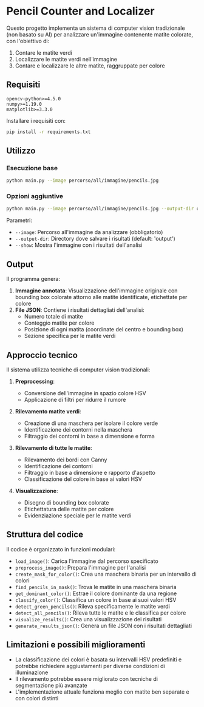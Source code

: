 # Pencil Counter and Localizer

Questo progetto implementa un sistema di computer vision tradizionale (non basato su AI) per analizzare un'immagine contenente matite colorate, con l'obiettivo di:

1. Contare le matite verdi
2. Localizzare le matite verdi nell'immagine
3. Contare e localizzare le altre matite, raggruppate per colore

## Requisiti

```
opencv-python>=4.5.0
numpy>=1.19.0
matplotlib>=3.3.0
```

Installare i requisiti con:

```bash
pip install -r requirements.txt
```

## Utilizzo

### Esecuzione base

```bash
python main.py --image percorso/all/immagine/pencils.jpg
```

### Opzioni aggiuntive

```bash
python main.py --image percorso/all/immagine/pencils.jpg --output-dir output --show
```

Parametri:
- `--image`: Percorso all'immagine da analizzare (obbligatorio)
- `--output-dir`: Directory dove salvare i risultati (default: 'output')
- `--show`: Mostra l'immagine con i risultati dell'analisi

## Output

Il programma genera:

1. **Immagine annotata**: Visualizzazione dell'immagine originale con bounding box colorate attorno alle matite identificate, etichettate per colore
2. **File JSON**: Contiene i risultati dettagliati dell'analisi:
   - Numero totale di matite
   - Conteggio matite per colore
   - Posizione di ogni matita (coordinate del centro e bounding box)
   - Sezione specifica per le matite verdi

## Approccio tecnico

Il sistema utilizza tecniche di computer vision tradizionali:

1. **Preprocessing**:
   - Conversione dell'immagine in spazio colore HSV
   - Applicazione di filtri per ridurre il rumore

2. **Rilevamento matite verdi**:
   - Creazione di una maschera per isolare il colore verde
   - Identificazione dei contorni nella maschera
   - Filtraggio dei contorni in base a dimensione e forma

3. **Rilevamento di tutte le matite**:
   - Rilevamento dei bordi con Canny
   - Identificazione dei contorni
   - Filtraggio in base a dimensione e rapporto d'aspetto
   - Classificazione del colore in base ai valori HSV

4. **Visualizzazione**:
   - Disegno di bounding box colorate
   - Etichettatura delle matite per colore
   - Evidenziazione speciale per le matite verdi

## Struttura del codice

Il codice è organizzato in funzioni modulari:

- `load_image()`: Carica l'immagine dal percorso specificato
- `preprocess_image()`: Prepara l'immagine per l'analisi
- `create_mask_for_color()`: Crea una maschera binaria per un intervallo di colori
- `find_pencils_in_mask()`: Trova le matite in una maschera binaria
- `get_dominant_color()`: Estrae il colore dominante da una regione
- `classify_color()`: Classifica un colore in base ai suoi valori HSV
- `detect_green_pencils()`: Rileva specificamente le matite verdi
- `detect_all_pencils()`: Rileva tutte le matite e le classifica per colore
- `visualize_results()`: Crea una visualizzazione dei risultati
- `generate_results_json()`: Genera un file JSON con i risultati dettagliati

## Limitazioni e possibili miglioramenti

- La classificazione dei colori è basata su intervalli HSV predefiniti e potrebbe richiedere aggiustamenti per diverse condizioni di illuminazione
- Il rilevamento potrebbe essere migliorato con tecniche di segmentazione più avanzate
- L'implementazione attuale funziona meglio con matite ben separate e con colori distinti
